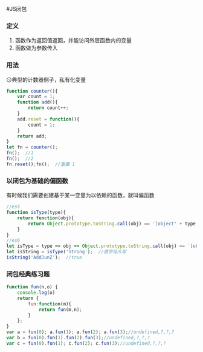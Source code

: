 <!-- 闭包.md -->
#JS闭包
### 定义
1. 函数作为返回值返回，并能访问外层函数内的变量
2. 函数做为参数传入

### 用法
:smirk:典型的计数器例子，私有化变量
```js
function counter(){
	var count = 1;
	function add(){
		return count++;
	}
	add.reset = function(){
		count = 1;
	}
	return add;
}
let fn = counter();
fn();  //1
fn();  //2
fn.reset();fn();  //重置 1
```

### 以闭包为基础的偏函数
有时候我们需要创建基于某一变量为以依赖的函数，就叫偏函数
```js
//es5
function isType(type){
	return function(obj){
		return Object.prototype.toString.call(obj) == '[object' + type + ' ]'
	}
}
//es6
let isType = type => obj => Object.prototype.toString.call(obj) == `[object ${type}]`
let isString = isType('String');  //首字母大写
isString('AddJunZ');  //true
```

### 闭包经典练习题
```js
function fun(n,o) {
	console.log(o)
	return {
		fun:function(m){
			return fun(m,n);
		}
	};
}
var a = fun(0); a.fun(1); a.fun(2); a.fun(3);//undefined,?,?,?
var b = fun(0).fun(1).fun(2).fun(3);//undefined,?,?,?
var c = fun(0).fun(1); c.fun(2); c.fun(3);//undefined,?,?,?
```